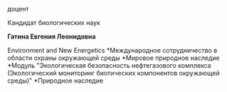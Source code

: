 доцент

Кандидат биологических наук

**Гатина Евгения Леонидовна**

Environment and New Energetics
	*Международное сотрудничество в области охраны окружающей среды
	*Мировое природное наследие
	*Модуль "Экологическая безопасность нефтегазового комплекса (Экологический мониторинг биотических компонентов окружающей среды)"
	*Природное наследие